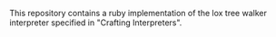 This repository contains a ruby implementation of the lox tree walker interpreter specified in "Crafting Interpreters".
